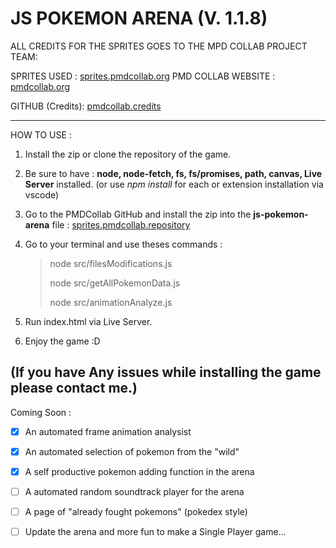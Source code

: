 # JS POKEMON ARENA (V. 1.1.8)

ALL CREDITS FOR THE SPRITES GOES TO THE MPD COLLAB PROJECT TEAM: 

SPRITES USED : [sprites.pmdcollab.org](https://sprites.pmdcollab.org/)
PMD COLLAB WEBSITE : [pmdcollab.org](https://pmdcollab.org/)

GITHUB (Credits): [pmdcollab.credits](https://github.com/PMDCollab/SpriteCollab/blob/master/spritebot_credits.txt)

---

HOW TO USE : 

1) Install the zip or clone the repository of the game.

2) Be sure to have : **node, node-fetch, fs, fs/promises, path, canvas, Live Server** installed. (or use *npm install* for each or extension installation via vscode)

3) Go to the PMDCollab GitHub and install the zip into the **js-pokemon-arena** file : 
[sprites.pmdcollab.repository](https://github.com/PMDCollab/SpriteCollab/tree/master)

4) Go to your terminal and use theses commands :

    >   node src/filesModifications.js
    >
    >   node src/getAllPokemonData.js
    >
    >   node src/animationAnalyze.js

5) Run index.html via Live Server.

6) Enjoy the game :D


(If you have Any issues while installing the game please contact me.)
---
Coming Soon :

- [X] An automated frame animation analysist

- [X] An automated selection of pokemon from the "wild"

- [X] A self productive pokemon adding function in the arena

- [ ] A automated random soundtrack player for the arena

- [ ] A page of "already fought pokemons" (pokedex style)

- [ ] Update the arena and more fun to make a Single Player game...
